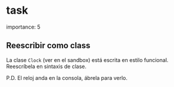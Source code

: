 # task

importance: 5

## Reescribir como class

La clase `Clock` \(ver en el sandbox\) está escrita en estilo funcional. Reescríbela en sintaxis de clase.

P.D. El reloj anda en la consola, ábrela para verlo.

